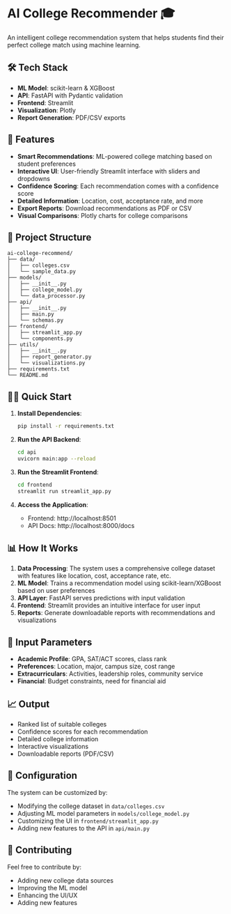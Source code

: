 # AI College Recommender 🎓

An intelligent college recommendation system that helps students find their perfect college match using machine learning.

## 🛠️ Tech Stack

- **ML Model**: scikit-learn & XGBoost
- **API**: FastAPI with Pydantic validation
- **Frontend**: Streamlit
- **Visualization**: Plotly
- **Report Generation**: PDF/CSV exports

## 🚀 Features

- **Smart Recommendations**: ML-powered college matching based on student preferences
- **Interactive UI**: User-friendly Streamlit interface with sliders and dropdowns
- **Confidence Scoring**: Each recommendation comes with a confidence score
- **Detailed Information**: Location, cost, acceptance rate, and more
- **Export Reports**: Download recommendations as PDF or CSV
- **Visual Comparisons**: Plotly charts for college comparisons

## 📁 Project Structure

```
ai-college-recommend/
├── data/
│   ├── colleges.csv
│   └── sample_data.py
├── models/
│   ├── __init__.py
│   ├── college_model.py
│   └── data_processor.py
├── api/
│   ├── __init__.py
│   ├── main.py
│   └── schemas.py
├── frontend/
│   ├── streamlit_app.py
│   └── components.py
├── utils/
│   ├── __init__.py
│   ├── report_generator.py
│   └── visualizations.py
├── requirements.txt
└── README.md
```

## 🏃‍♂️ Quick Start

1. **Install Dependencies**:
   ```bash
   pip install -r requirements.txt
   ```

2. **Run the API Backend**:
   ```bash
   cd api
   uvicorn main:app --reload
   ```

3. **Run the Streamlit Frontend**:
   ```bash
   cd frontend
   streamlit run streamlit_app.py
   ```

4. **Access the Application**:
   - Frontend: http://localhost:8501
   - API Docs: http://localhost:8000/docs

## 📊 How It Works

1. **Data Processing**: The system uses a comprehensive college dataset with features like location, cost, acceptance rate, etc.
2. **ML Model**: Trains a recommendation model using scikit-learn/XGBoost based on user preferences
3. **API Layer**: FastAPI serves predictions with input validation
4. **Frontend**: Streamlit provides an intuitive interface for user input
5. **Reports**: Generate downloadable reports with recommendations and visualizations

## 🎯 Input Parameters

- **Academic Profile**: GPA, SAT/ACT scores, class rank
- **Preferences**: Location, major, campus size, cost range
- **Extracurriculars**: Activities, leadership roles, community service
- **Financial**: Budget constraints, need for financial aid

## 📈 Output

- Ranked list of suitable colleges
- Confidence scores for each recommendation
- Detailed college information
- Interactive visualizations
- Downloadable reports (PDF/CSV)

## 🔧 Configuration

The system can be customized by:
- Modifying the college dataset in `data/colleges.csv`
- Adjusting ML model parameters in `models/college_model.py`
- Customizing the UI in `frontend/streamlit_app.py`
- Adding new features to the API in `api/main.py`

## 🤝 Contributing

Feel free to contribute by:
- Adding new college data sources
- Improving the ML model
- Enhancing the UI/UX
- Adding new features
